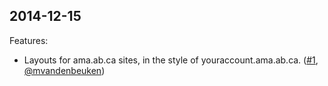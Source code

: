 ## 2014-12-15

Features:

* Layouts for ama.ab.ca sites, in the style of youraccount.ama.ab.ca.  ([#1][], [@mvandenbeuken][])

<!--- The following link definition list is generated by PimpMyChangelog --->
[#1]: https://github.com/amaabca/ama_layout/issues/1
[@mvandenbeuken]: https://github.com/mvandenbeuken